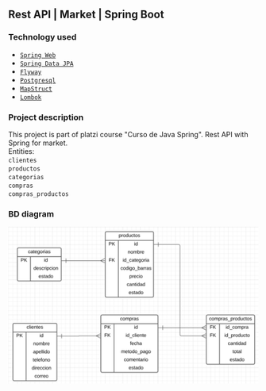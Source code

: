 ## Rest API | Market | Spring Boot

### Technology used
* [`Spring Web`](https://mvnrepository.com/artifact/org.springframework.boot/spring-boot-starter-web)
* [`Spring Data JPA`](https://mvnrepository.com/artifact/org.springframework.boot/spring-boot-starter-data-jpa)
* [`Flyway`](https://mvnrepository.com/artifact/org.flywaydb/flyway-core)
* [`Postgresql`](https://mvnrepository.com/artifact/org.postgresql/postgresql)
* [`MapStruct`](https://mapstruct.org/)
* [`Lombok`](https://projectlombok.org/)
### Project description
This project is part of platzi course "Curso de Java Spring". Rest API with Spring for market.
<br>
Entities:<br>
`clientes`<br>
`productos`<br>
`categorias`<br>
`compras`<br>
`compras_productos`<br>

### BD diagram

<img src="./src/main/resources/static/db_diagram.png" alt=""/>